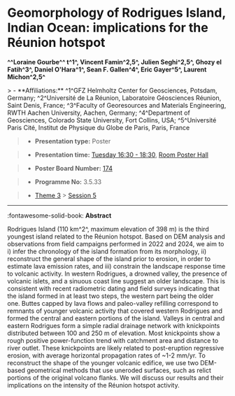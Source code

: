 # Geomorphology of Rodrigues Island, Indian Ocean: implications for the Réunion hotspot

**^^Loraine Gourbe^^ t^1^, Vincent Famin^2,5^, Julien Seghi^2,5^, Ghozy el Fatih^3^, Daniel O'Hara^1^, Sean F. Gallen^4^, Eric Gayer^5^, Laurent Michon^2,5^**

<!-- more -->> - **Affiliations:** ^1^GFZ Helmholtz Center for Geosciences, Potsdam, Germany; ^2^Université de La Réunion, Laboratoire Géosciences Réunion, Saint Denis, France; ^3^Faculty of Georesources and Materials Engineering, RWTH Aachen University, Aachen, Germany; ^4^Department of Geosciences, Colorado State University, Fort Collins, USA; ^5^Université Paris Cité, Institut de Physique du Globe de Paris, Paris, France

> - **Presentation type:** Poster

> - **Presentation time:** [Tuesday 16:30 - 18:30](../sessions_comparison.md#__tabbed_2_6), [Room Poster Hall](../maps_venue.md#__tabbed_1_1)

> - **Poster Board Number:** [174](../map_poster_boards.md#tuesday)

> - **Programme No:** 3.5.33

> - [Theme 3](../theme3.md) > [Session 5](../sessions/session-3-5.md)

--- 

:fontawesome-solid-book: **Abstract**

Rodrigues Island (110 km^2^, maximum elevation of 398 m) is the third youngest island related to the Réunion hotspot. Based on DEM analysis and observations from field campaigns performed in 2022 and 2024, we aim to i) infer the chronology of the island formation from its morphology, ii) reconstruct the general shape of the island prior to erosion, in order to estimate lava emission rates, and iii) constrain the landscape response time to volcanic activity.
In western Rodrigues, a drowned valley, the presence of volcanic islets, and a sinuous coast line suggest an older landscape. This is consistent with recent radiometric dating and field surveys indicating that the island formed in at least two steps, the western part being the older one. Buttes capped by lava flows and paleo-valley refilling correspond to remnants of younger volcanic activity that covered western Rodrigues and formed the central and eastern portions of the island.
Valleys in central and eastern Rodrigues form a simple radial drainage network with knickpoints distributed between 100 and 250 m of elevation. Most knickpoints show a rough positive power-function trend with catchment area and distance to river outlet. These knickpoints are likely related to post-eruption regressive erosion, with average horizontal propagation rates of ~1-2 mm/yr.
To reconstruct the shape of the younger volcanic edifice, we use two DEM-based geometrical methods that use uneroded surfaces, such as relict portions of the original volcano flanks. We will discuss our results and their implications on the intensity of the Réunion hotspot activity.

